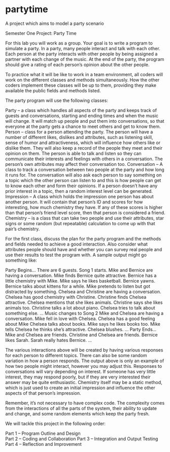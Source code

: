 # partytime
A project which aims to model a party scenario

Semester One Project: Party Time

For this lab you will work as a group.  Your goal is to write a program to simulate a party.  In a party, many people interact and talk with each other.  Each person at the party interacts with other people by being assigned a partner with each change of the music.  At the end of the party, the program should give a rating of each person’s opinion about the other people. 

To practice what it will be like to work in a team environment, all coders will work on the different classes and methods simultaneously. How the other coders implement these classes will be up to them, providing they make available the public fields and methods listed.

The party program will use the following classes:

Party – a class which handles all aspects of the party and keeps track of guests and conversations, starting and ending times and when the music will change.  It will match up people and put them into conversations, so that everyone at the party gets a chance to meet others and get to know them.
Person – class for a person attending the party.  The person will have a number of different likes, dislikes and attributes, such as listening skill, sense of humor and attractiveness, which will influence how others like or dislike them.  They will also keep a record of the people they meet and their opinion on them.  The person is able to talk and listen so they can communicate their interests and feelings with others in a conversation.  The person’s own attributes may affect their conversation too.
Conversation – A class to track a conversation between two people at the party and how long it runs for.  The conversation will also ask each person to say something on a topic which the other person can listen to and this is how people can get to know each other and form their opinions.  If a person doesn’t have any prior interest in a topic, then a random interest level can be generated.
Impression – A class which holds the impression one person has about another person.  It will contain that person’s ID and scores for how interesting, how much chemistry they have.  If any of these scores is higher than that person’s friend level score, then that person is considered a friend. 
Chemistry – is a class that can take two people and use their attributes, star signs or some random (but repeatable) calculation to come up with that pair’s chemistry.

For the first class, discuss the plan for the party program and the methods and fields needed to achieve a good interaction.  Also consider what attributes people should have and whether you can survey real people and use their results to test the program with.  A sample output might go something like:

Party Begins…
There are 6 guests.
Song 1 starts.
Mike and Bernice are having a conversation.
Mike finds Bernice quite attractive.
Bernice has a little chemistry with Mike.
Mike says he likes basketball.
Bernice yawns.
Bernice talks about kittens for a while.
Mike pretends to listen but got distracted by something.
Chelsea and Christine are having a conversation.
Chelsea has good chemistry with Christine.
Christine finds Chelsea attractive.
Chelsea mentions that she likes animals.
Christine says she likes animals too.
Christine talks a lot about piano.
Chelsea tries to talk about something else.
…
Music changes to Song 2
Mike and Chelsea are having a conversation.
Mike fell in love with Chelsea.
Chelsea has a good feeling about Mike
Chelsea talks about books.
Mike says he likes books too.
Mike tells Chelsea he thinks she’s attractive.
Chelsea blushes.
…
Party Ends…
Mike and Chelsea are friends.
Christine and Chelsea are friends.
Bernice likes Sarah.
Sarah really hates Bernice.
…

The various interactions above will be created by having various responses for each person to different topics.  There can also be some random variation in how a person responds.  The output above is only an example of how two people might interact, however you may adjust this.  Responses to conversations will vary depending on interest.  If someone has very little interest, they may respond poorly, but if they are very interested their answer may be quite enthusiastic.  Chemistry itself may be a static method, which is just used to create an initial impression and influence the other aspects of that person’s impression.

Remember, it’s not necessary to have complex code.  The complexity comes from the interactions of all the parts of the system, their ability to update and change, and some random elements which keep the party fresh.

We will tackle this project in the following order:

Part 1 – Program Outline and Design			
Part 2 – Coding and Collaboration
Part 3 – Integration and Output Testing		
Part 4 – Reflection and Improvement

